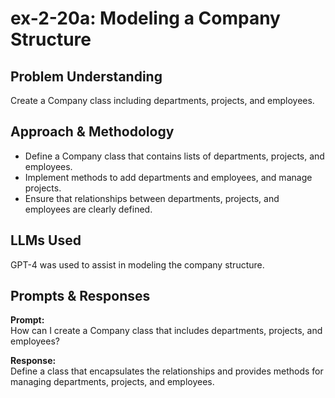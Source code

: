 # ex-2-20a: Modeling a Company Structure

## Problem Understanding
Create a Company class including departments, projects, and employees.

## Approach & Methodology
- Define a Company class that contains lists of departments, projects, and employees.
- Implement methods to add departments and employees, and manage projects.
- Ensure that relationships between departments, projects, and employees are clearly defined.

## LLMs Used
GPT-4 was used to assist in modeling the company structure.

## Prompts & Responses
**Prompt:**  
How can I create a Company class that includes departments, projects, and employees?

**Response:**  
Define a class that encapsulates the relationships and provides methods for managing departments, projects, and employees.

